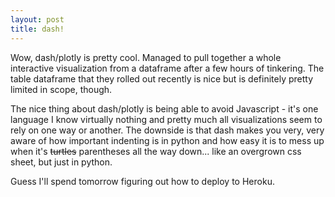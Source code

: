 ```yaml
---
layout: post
title: dash!
---
```


Wow, dash/plotly is pretty cool. Managed to pull together a whole interactive visualization from a dataframe after a few hours of tinkering. The table dataframe that they rolled out recently is nice but is definitely pretty limited in scope, though. 

The nice thing about dash/plotly is being able to avoid Javascript - it's one language I know virtually nothing and pretty much all visualizations seem to rely on one way or another. The downside is that dash makes you very, very aware of how important indenting is in python and how easy it is to mess up when it's ~~turtles~~ parentheses all the way down... like an overgrown css sheet, but just in python.

Guess I'll spend tomorrow figuring out how to deploy to Heroku.